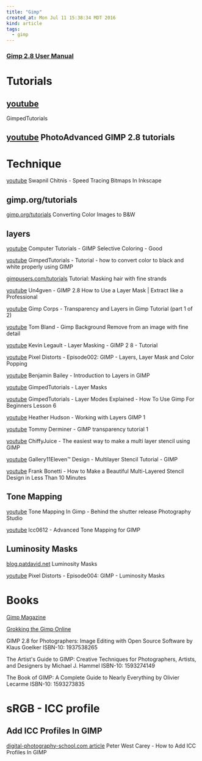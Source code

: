 ```yaml
---
title: "Gimp"
created_at: Mon Jul 11 15:38:34 MDT 2016
kind: article
tags:
  - gimp
---
```


### <a href="http://docs.gimp.org/2.8/en/" target="_blank">Gimp 2.8 User Manual</a>

# Tutorials

## <a href="https://www.youtube.com/c/gimpedtutorialsgimptutorials" target="_blank">youtube</a>
GimpedTutorials

## <a href="https://www.youtube.com/playlist?list=PLTymEpfsQDRiZZaYVw43yc-pBlthroy-7" target="_blank">youtube</a> PhotoAdvanced GIMP 2.8 tutorials


# Technique

<a href="https://www.youtube.com/watch?v=8gIS-bu3S8E" target="_blank">youtube</a>
Swapnil Chitnis - Speed Tracing Bitmaps In Inkscape

## gimp.org/tutorials


<a href="https://www.gimp.org/tutorials/Color2BW/" target="_blank">gimp.org/tutorials</a>
Converting Color Images to B&W



## layers

<a href="https://www.youtube.com/watch?v=18ipeyNdzC8" target="_blank">youtube</a>
Computer Tutorials - GIMP Selective Coloring - Good


<a href="https://www.youtube.com/watch?v=w3IyhL4VWRw" target="_blank">youtube</a>
GimpedTutorials - Tutorial - how to convert color to black and white properly using GIMP


<a href="http://www.gimpusers.com/tutorials/mask-hair-strands" target="_blank">gimpusers.com/tutorials</a>
Tutorial: Masking hair with fine strands 

<a href="https://www.youtube.com/watch?v=SFRoT8VjgtE" target="_blank">youtube</a>
Un4gven - GIMP 2.8 How to Use a Layer Mask | Extract like a Professional


<a href="https://www.youtube.com/watch?v=NDrp_Dpj5qA" target="_blank">youtube</a>
Gimp Corps - Transparency and Layers in Gimp Tutorial (part 1 of 2)

<a href="https://www.youtube.com/watch?v=5pBNVLP3PQ0" target="_blank">youtube</a>
Tom Bland - Gimp Background Remove from an image with fine detail

<a href="https://www.youtube.com/watch?v=Jle81ofRLok" target="_blank">youtube</a>
Kevin Legault - Layer Masking - GIMP 2 8 - Tutorial

<a href="https://www.youtube.com/watch?v=9R8qYPUJF9Q" target="_blank">youtube</a>
Pixel Distorts - Episode002: GIMP - Layers, Layer Mask and Color Popping

<a href="https://www.youtube.com/watch?v=xUMiHZScthE" target="_blank">youtube</a>
Benjamin Bailey - Introduction to Layers in GIMP

<a href="https://www.youtube.com/watch?v=rRBXzVzwEoM" target="_blank">youtube</a>
GimpedTutorials - Layer Masks

<a href="https://www.youtube.com/watch?v=TI7ptNOTlVA" target="_blank">youtube</a>
GimpedTutorials - Layer Modes Explained - How To Use Gimp For Beginners Lesson 6

<a href="https://www.youtube.com/watch?v=cZvDOHcKFQg" target="_blank">youtube</a>
Heather Hudson - Working with Layers GIMP 1

<a href="https://www.youtube.com/watch?v=MEpvU9JD6sc" target="_blank">youtube</a>
Tommy Derminer - GIMP transparency tutorial 1

<a href="https://www.youtube.com/watch?v=TcmU0UgyYqY" target="_blank">youtube</a>
ChiffyJuice - The easiest way to make a multi layer stencil using GIMP

<a href="https://www.youtube.com/watch?v=EzK30e4mf0s" target="_blank">youtube</a>
Gallery11Eleven™ Design - Multilayer Stencil Tutorial - GIMP

<a href="https://www.youtube.com/watch?v=W0gg5mt00kQ" target="_blank">youtube</a>
Frank Bonetti - How to Make a Beautiful Multi-Layered Stencil Design in Less Than 10 Minutes



## Tone Mapping

<a href="https://www.youtube.com/watch?v=D_hIEtT4lWI" target="_blank">youtube</a>
Tone Mapping In Gimp - Behind the shutter release Photography Studio 

<a href="https://www.youtube.com/watch?v=V7mOlKDnptI" target="_blank">youtube</a>
lcc0612 - Advanced Tone Mapping for GIMP

## Luminosity Masks

<a href="http://blog.patdavid.net/2011/10/getting-around-in-gimp-luminosity-masks.html" target="_blank">blog.patdavid.net</a>
Luminosity Masks 

<a href="https://www.youtube.com/watch?v=BkUZNBielKQ" target="_blank">youtube</a>
Pixel Distorts - Episode004: GIMP - Luminosity Masks


# Books

<a href="http://gimpmagazine.org/" target="_blank">Gimp Magazine</a>

<a href="http://gimp-savvy.com/BOOK/index.html?node89.html" target="_blank">Grokking the Gimp Online</a>

GIMP 2.8 for Photographers: Image Editing with Open Source Software
by Klaus Goelker
ISBN-10: 1937538265 


The Artist's Guide to GIMP: Creative Techniques for Photographers, Artists, and Designers
by Michael J. Hammel
ISBN-10: 1593274149 

The Book of GIMP: A Complete Guide to Nearly Everything
by Olivier Lecarme
ISBN-10: 1593273835 

# sRGB - ICC profile

## Add ICC Profiles In GIMP

<a href="http://digital-photography-school.com/adding-icc-profiles-in-gimp/" target="_blank">digital-photography-school.com article</a>
Peter West Carey - How to Add ICC Profiles In GIMP


<!--
html boilerplate
<a href="" target="_blank"></a>
<a name=""></a>
<img src="" width="400px">
<ul>
  <li></li>
</ul>
<pre>
</pre>
<pre><code>
</code></pre>
-->
